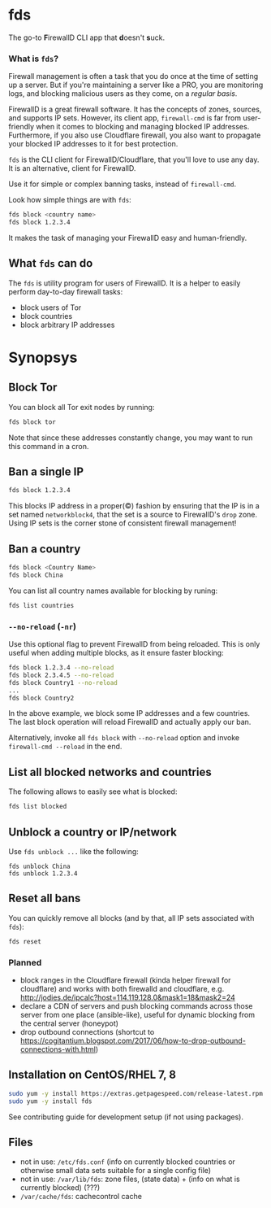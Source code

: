 # fds
 
The go-to **F**irewallD CLI app that **d**oesn't **s**uck.

### What is `fds`?
 
Firewall management is often a task that you do once at the time of setting up a server.
But if you're maintaining a server like a PRO, you are monitoring logs, and blocking malicious users as they come, on a *regular basis*.

FirewallD is a great firewall software. It has the concepts of zones, sources, and supports IP sets. 
However, its client app, `firewall-cmd` is far from user-friendly when it comes to blocking and managing blocked IP addresses.
Furthermore, if you also use Cloudflare firewall, you also want to propagate your blocked IP addresses to it for best protection.
 
`fds` is the CLI client for FirewallD/Cloudflare, that you'll love to use any day.
It is an alternative, client for FirewallD.

Use it for simple or complex banning tasks, instead of `firewall-cmd`.

Look how simple things are with `fds`:

```bash
fds block <country name>
fds block 1.2.3.4
```

It makes the task of managing your FirewallD easy and human-friendly.

## What `fds` can do 

The `fds` is utility program for users of FirewallD. It is a helper to easily perform day-to-day 
firewall tasks:

* block users of Tor
* block countries
* block arbitrary IP addresses

# Synopsys

## Block Tor

You can block all Tor exit nodes by running:

```bash
fds block tor
```

Note that since these addresses constantly change, you may want to run this command in a cron.

## Ban a single IP

```bash
fds block 1.2.3.4
```

This blocks IP address in a proper(©) fashion by ensuring that the IP is in a set named `networkblock4`,
that the set is a source to FirewallD's `drop` zone. Using IP sets is the corner stone of consistent
firewall management!

## Ban a country

```bash
fds block <Country Name>
fds block China
```

You can list all country names available for blocking by runing:

```bash
fds list countries
``` 

### `--no-reload` (`-nr`)

Use this optional flag to prevent FirewallD from being reloaded.
This is only useful when adding multiple blocks, as it ensure faster blocking:

```bash
fds block 1.2.3.4 --no-reload
fds block 2.3.4.5 --no-reload
fds block Country1 --no-reload
...
fds block Country2
```

In the above example, we block some IP addresses and a few countries.
The last block operation will reload FirewallD and actually apply our ban.

Alternatively, invoke all `fds block` with `--no-reload` option and invoke `firewall-cmd --reload`
in the end.

## List all blocked networks and countries

The following allows to easily see what is blocked: 

```bash
fds list blocked
``` 

## Unblock a country or IP/network

Use `fds unblock ...` like the following:

```fds
fds unblock China
fds unblock 1.2.3.4
```

## Reset all bans

You can quickly remove all blocks (and by that, all IP sets associated with `fds`):

```bash
fds reset
```

### Planned

* block ranges in the Cloudflare firewall (kinda helper firewall for cloudflare) 
and works with both firewalld and cloudflare, e.g. http://jodies.de/ipcalc?host=114.119.128.0&mask1=18&mask2=24
* declare a CDN of servers and push blocking commands across those server from one place (ansible-like), useful for dynamic blocking
from the central server (honeypot)
* drop outbound connections (shortcut to https://cogitantium.blogspot.com/2017/06/how-to-drop-outbound-connections-with.html) 

## Installation on CentOS/RHEL 7, 8

```bash
sudo yum -y install https://extras.getpagespeed.com/release-latest.rpm
sudo yum -y install fds
```

See contributing guide for development setup (if not using packages).

## Files

* not in use: `/etc/fds.conf` (info on currently blocked countries or otherwise small data sets suitable for a single config file)
* not in use: `/var/lib/fds`: zone files, (state data) + (info on what is currently blocked) (???)
* `/var/cache/fds`: cachecontrol cache
